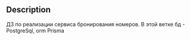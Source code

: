 ## Description

ДЗ по реализации сервиса бронирования номеров. 
В этой ветке бд - PostgreSql, orm Prisma
